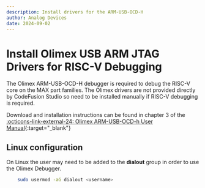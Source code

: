 ```yaml
---
description: Install drivers for the ARM-USB-OCD-H
author: Analog Devices
date: 2024-09-02
---
```


# Install Olimex USB ARM JTAG Drivers for RISC-V Debugging

The Olimex ARM-USB-OCD-H debugger is required to debug the RISC-V core on the MAX part families. The Olimex drivers are not provided directly by CodeFusion Studio so need to be installed manually if RISC-V debugging is required.

Download and installation instructions can be found in chapter 3 of the [:octicons-link-external-24: Olimex ARM-USB-OCD-h User Manual](https://www.olimex.com/Products/ARM/JTAG/_resources/ARM-USB-OCD_and_OCD_H_manual.pdf){:target="_blank"}

## Linux configuration

On Linux the user may need to be added to the **dialout** group in order to use the Olimex Debugger.

``` bash
    sudo usermod -aG dialout <username>
```
